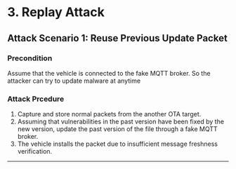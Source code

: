 # 3. Replay Attack

## Attack Scenario 1: Reuse Previous Update Packet

### Precondition
Assume that the vehicle is connected to the fake MQTT broker. So the attacker can try to update malware at anytime
### Attack Prcedure
1. Capture and store normal packets from the another OTA target.
2. Assuming that vulnerabilities in the past version have been fixed by the new version, update the past version of the file through a fake MQTT broker.
3. The vehicle installs the packet due to insufficient message freshness verification.
---

